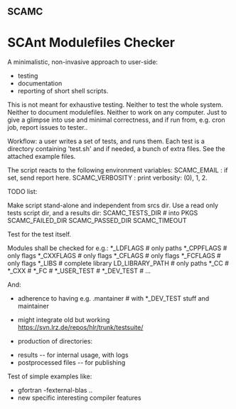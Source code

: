 ## SCAMC
# SCAnt Modulefiles Checker

A minimalistic, non-invasive approach to user-side:
 * testing
 * documentation
 * reporting
of short shell scripts.

This is not meant for exhaustive testing.
Neither to test the whole system.
Neither to document modulefiles.
Neither to work on any computer.
Just to give a glimpse into use and minimal correctness,
and if run from, e.g. cron job, report issues to tester..

Workflow: a user writes a set of tests, and runs them.
Each test is a directory containing 'test.sh' and if
needed, a bunch of extra files. See the attached
example files.
 
The script reacts to the following environment variables:
 SCAMC_EMAIL : if set, send report here.
 SCAMC_VERBOSITY : print verbosity: (0), 1, 2.

TODO list:

Make script stand-alone and independent from srcs dir.
Use a read only tests script dir, and a results dir:
 SCAMC_TESTS_DIR # into PKGS
 SCAMC_FAILED_DIR
 SCAMC_PASSED_DIR
 SCAMC_TIMEOUT

Test for the test itself.

Modules shall be checked for e.g.:
 *_LDFLAGS # only paths
 *_CPPFLAGS # only flags
 *_CXXFLAGS # only flags
 *_CFLAGS # only flags
 *_FCFLAGS # only flags
 *_LIBS # complete library
 LD_LIBRARY_PATH # only paths
 *_CC #
 *_CXX #
 *_FC #
 *_USER_TEST # 
 *_DEV_TEST # 
 ...

And:
 * adherence to having e.g.
   .mantainer # with *_DEV_TEST stuff and maintainer
 * might integrate old but working
   https://svn.lrz.de/repos/hlr/trunk/testsuite/
 
 * production of directories:
  - results -- for internal usage, with logs
  - postprocessed files -- for publishing
  
Test of simple examples like:
 * gfortran -fexternal-blas .. 
 * new specific interesting compiler features 
 
